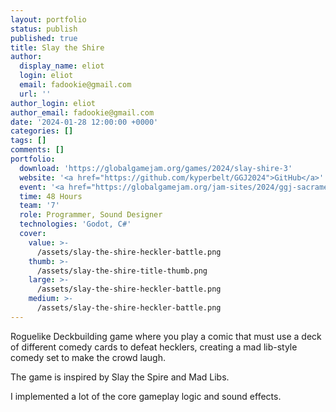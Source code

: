 ```yaml
---
layout: portfolio
status: publish
published: true
title: Slay the Shire
author:
  display_name: eliot
  login: eliot
  email: fadookie@gmail.com
  url: ''
author_login: eliot
author_email: fadookie@gmail.com
date: '2024-01-28 12:00:00 +0000'
categories: []
tags: []
comments: []
portfolio:
  download: 'https://globalgamejam.org/games/2024/slay-shire-3'
  website: '<a href="https://github.com/kyperbelt/GGJ2024">GitHub</a>'
  event: '<a href="https://globalgamejam.org/jam-sites/2024/ggj-sacramento-2024">Global Game Jam Sacramento 2024</a>'
  time: 48 Hours
  team: '7'
  role: Programmer, Sound Designer
  technologies: 'Godot, C#'
  cover:
    value: >-
      /assets/slay-the-shire-heckler-battle.png
    thumb: >-
      /assets/slay-the-shire-title-thumb.png
    large: >-
      /assets/slay-the-shire-heckler-battle.png
    medium: >-
      /assets/slay-the-shire-heckler-battle.png
---
```


Roguelike Deckbuilding game where you play a comic that must use a deck of different comedy cards to defeat hecklers, creating a mad lib-style comedy set to make the crowd laugh.

The game is inspired by Slay the Spire and Mad Libs.

I implemented a lot of the core gameplay logic and sound effects.
